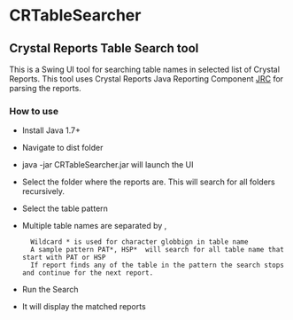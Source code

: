 CRTableSearcher
===============

## Crystal Reports Table Search tool

This is a Swing UI tool for searching table names in selected list of Crystal Reports.
This tool uses Crystal Reports Java Reporting Component [JRC](http://www.businessobjects.com/campaigns/forms/downloads/crystal/eclipse/datasave.asp) for parsing the reports.

### How to use
* Install Java 1.7+
* Navigate to dist folder
* java -jar CRTableSearcher.jar will launch the UI
* Select the folder where the reports are.  This will search for all folders recursively.
* Select the table pattern
* Multiple table names are separated by ,
		
		Wildcard * is used for character globbign in table name
		A sample pattern PAT*, HSP*  will search for all table name that start with PAT or HSP
		If report finds any of the table in the pattern the search stops and continue for the next report.
* Run the Search
* It will display the matched reports
